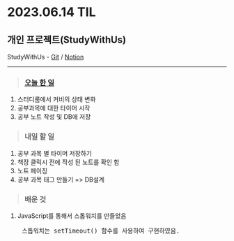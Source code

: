 # 2023.06.14 TIL #

## 개인 프로젝트(StudyWithUs)
StudyWithUs - [Git](https://github.com/vaynel/StudyWithUs) / [Notion](https://www.notion.so/ssp04041/Study-With-Us-f25eb491b0dd4f20a33a409b5ce27d4e?pvs=4)<hr>
> ### [오늘 한 일](https://www.notion.so/ssp04041/StudyRoom-note-45e6a85ea06a4b0d97041481624126ff?pvs=4) 
1. 스터디룸에서 커비의 상태 변화 
2. 공부과목에 대한 타이머 시작
3. 공부 노트 작성 및 DB에 저장  
> ### 내일 할 일 
1. 공부 과목 별 타이머 저장하기 
2. 책장 클릭시 전에 작성 된 노트를 확인 함
3. 노트 페이징  
4. 공부 과목 태그 만들기 => DB설계

> ### 배운 것
1. JavaScript를 통해서 스톱워치를 만들었음
<pre>
    스톱워치는 setTimeout() 함수를 사용하여 구현하였음. 
</pre>